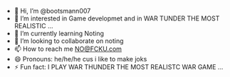- 👋 Hi, I’m @bootsmann007
- 👀 I’m interested in Game developmet and in WAR TUNDER THE MOST REALISTIC ...
- 🌱 I’m currently learning Noting 
- 💞️ I’m looking to collaborate on noting 
- 📫 How to reach me NO@FCKU.com
- 😄 Pronouns: he/he/he cus i like to make joks
- ⚡ Fun fact: I PLAY WAR THUNDER THE MOST REALISTC WAR GAME ...

<!---
bootsmann007/bootsmann007 is a ✨ special ✨ repository because its `README.md` (this file) appears on your GitHub profile.
You can click the Preview link to take a look at your changes.
--->
